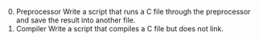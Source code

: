 
0. Preprocessor
Write a script that runs a C file through the preprocessor and save the result into another file.
1. Compiler
Write a script that compiles a C file but does not link.
